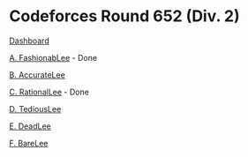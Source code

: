 # Codeforces Round 652 (Div. 2)

[Dashboard](https://codeforces.com/contest/1369)

[A. FashionabLee](https://codeforces.com/contest/1369/problem/A) - Done

[B. AccurateLee](https://codeforces.com/contest/1369/problem/B)

[C. RationalLee](https://codeforces.com/contest/1369/problem/C) - Done

[D. TediousLee](https://codeforces.com/contest/1369/problem/D)

[E. DeadLee](https://codeforces.com/contest/1369/problem/E)

[F. BareLee](https://codeforces.com/contest/1369/problem/F)
